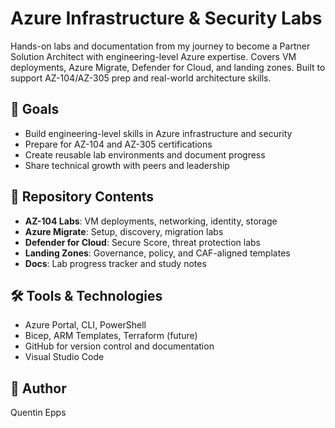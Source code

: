 
# Azure Infrastructure & Security Labs

Hands-on labs and documentation from my journey to become a Partner Solution Architect with engineering-level Azure expertise. Covers VM deployments, Azure Migrate, Defender for Cloud, and landing zones. Built to support AZ-104/AZ-305 prep and real-world architecture skills.

## 🎯 Goals
- Build engineering-level skills in Azure infrastructure and security
- Prepare for AZ-104 and AZ-305 certifications
- Create reusable lab environments and document progress
- Share technical growth with peers and leadership

## 📁 Repository Contents
- **AZ-104 Labs**: VM deployments, networking, identity, storage
- **Azure Migrate**: Setup, discovery, migration labs
- **Defender for Cloud**: Secure Score, threat protection labs
- **Landing Zones**: Governance, policy, and CAF-aligned templates
- **Docs**: Lab progress tracker and study notes

## 🛠️ Tools & Technologies
- Azure Portal, CLI, PowerShell
- Bicep, ARM Templates, Terraform (future)
- GitHub for version control and documentation
- Visual Studio Code

## 📌 Author
Quentin Epps
